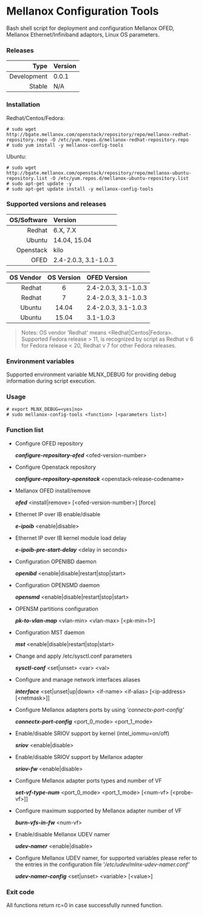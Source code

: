 # Mellanox Configuration Tools

Bash shell script for deployment and configuration Mellanox OFED, Mellanox Ethernet/Infiniband adaptors, Linux OS parameters.

### Releases
|Type|Version|
|---:|:---|
|Development|0.0.1|
|Stable|N/A|

### Installation
Redhat/Centos/Fedora:
```
# sudo wget http://bgate.mellanox.com/openstack/repository/repo/mellanox-redhat-repository.repo -O /etc/yum.repos.d/mellanox-redhat-repository.repo
# sudo yum install -y mellanox-config-tools
```
Ubuntu:
```
# sudo wget http://bgate.mellanox.com/openstack/repository/repo/mellanox-ubuntu-repository.list -O /etc/yum.repos.d/mellanox-ubuntu-repository.list
# sudo apt-get update -y
# sudo apt-get update install -y mellanox-config-tools
```
### Supported versions and releases

|OS/Software|Version|
|---:|:---|
|Redhat|6.X, 7.X|
|Ubuntu|14.04, 15.04|
|Openstack|kilo|
|OFED|2.4-2.0.3, 3.1-1.0.3|

|OS Vendor|OS Version| OFED Version|
|---:|:---:|:---|
|Redhat|6|2.4-2.0.3, 3.1-1.0.3|
|Redhat|7|2.4-2.0.3, 3.1-1.0.3|
|Ubuntu|14.04|2.4-2.0.3, 3.1-1.0.3|
|Ubuntu|15.04|3.1-1.0.3|

>Notes: OS vendor 'Redhat' means \<Redhat|Centos|Fedora\>. Supported
Fedora release > 11, is recognized by script as Redhat v 6 for
Fedora release < 20, Redhat v 7 for other Fedora releases.

### Environment variables
Supported environment variable MLNX_DEBUG for providing debug information during script execution.

### Usage

```
# export MLNX_DEBUG=<yes|no>
# sudo mellanox-config-tools <function> [<parameters list>]
```

### Function list

+ Configure OFED repository

  ***configure-repository-ofed*** \<ofed-version-number\>
  
+ Configure Openstack repository

   ***configure-repository-openstack*** \<openstack-release-codename\>

+ Mellanox OFED install/remove

   ***ofed*** \<install|remove\> \[\<ofed-version-number\>\] \[force\]

+ Ethernet IP over IB enable/disable

  ***e-ipoib*** \<enable|disable\>

+ Ethernet IP over IB kernel module load delay

  ***e-ipoib-pre-start-delay*** \<delay in seconds\>
  
+ Configuration OPENIBD daemon

  ***openibd*** \<enable|disable|restart|stop|start\>
  
+ Configuration OPENSMD daemon

  ***opensmd*** \<enable|disable|restart|stop|start\>

+ OPENSM partitions configuration

  ***pk-to-vlan-map*** \<vlan-min\> \<vlan-max\> \[\<pk-min=1\>\]

+ Configuration MST daemon

  ***mst*** \<enable|disable|restart|stop|start\>

+ Change and apply /etc/sysctl.conf parameters

  ***sysctl-conf*** \<set|unset\> \<var\> \<val\>

+ Configure and manage network interfaces aliases

  ***interface*** \<set|unset|up|down\> \<if-name\> \<if-alias\> \[\<ip-address\>  \[\<netmask\>\]\]

+ Configure Mellanox adapters ports by using *'connectx-port-config'*

  ***connectx-port-config*** \<port_0_mode\> \<port_1_mode\>

+ Enable/disable SRIOV support by kernel (intel_iommu=on/off)

  ***sriov*** \<enable|disable\>

+ Enable/disable SRIOV support by Mellanox adapter

  ***sriov-fw*** \<enable|disable\>

+ Configure Mellanox adapter ports types and number of VF

  ***set-vf-type-num*** \<port_0_mode\> \<port_1_mode\> \[\<num-vf\> \[\<probe-vf\>\]\]

+ Configure maximum supported by Mellanox adapter number of VF

  ***burn-vfs-in-fw*** \<num-vf\>

+ Enable/disable Mellanox UDEV namer

  ***udev-namer*** \<enable|disable\>

+ Configure Mellanox UDEV namer, for supported variables please refer to the entries in the configuration file *'/etc/udev/mlnx-udev-namer.conf'*

   ***udev-namer-config*** \<set|unset\> \<variable\> \[\<value\>\]

### Exit code
All functions return rc=0 in case successfully runned function.
